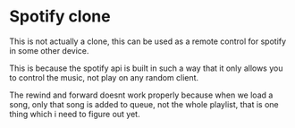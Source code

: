 # Spotify clone

This is not actually a clone, this can be used as a remote control for spotify in some other device.

This is because the spotify api is built in such a way that it only allows you to control the music, not play on any random client.

The rewind and forward doesnt work properly because when we load a song, only that song is added to queue, not the whole playlist, that is one thing which i need to figure out yet.